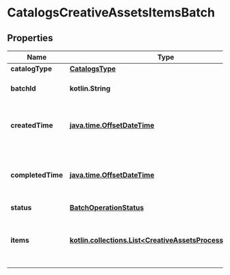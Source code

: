 
# CatalogsCreativeAssetsItemsBatch

## Properties
| Name | Type | Description | Notes |
| ------------ | ------------- | ------------- | ------------- |
| **catalogType** | [**CatalogsType**](CatalogsType.md) |  |  |
| **batchId** | **kotlin.String** | Id of the catalogs items batch |  [optional] |
| **createdTime** | [**java.time.OffsetDateTime**](java.time.OffsetDateTime.md) | Date and time (UTC) of the batch creation: YYYY-MM-DD&#39;T&#39;hh:mm:ss |  [optional] [readonly] |
| **completedTime** | [**java.time.OffsetDateTime**](java.time.OffsetDateTime.md) | Date and time (UTC) of the batch completion: YYYY-MM-DD&#39;T&#39;hh:mm:ss |  [optional] [readonly] |
| **status** | [**BatchOperationStatus**](BatchOperationStatus.md) |  |  [optional] |
| **items** | [**kotlin.collections.List&lt;CreativeAssetsProcessingRecord&gt;**](CreativeAssetsProcessingRecord.md) | Array with the catalogs items processing records part of the catalogs items batch |  [optional] |



